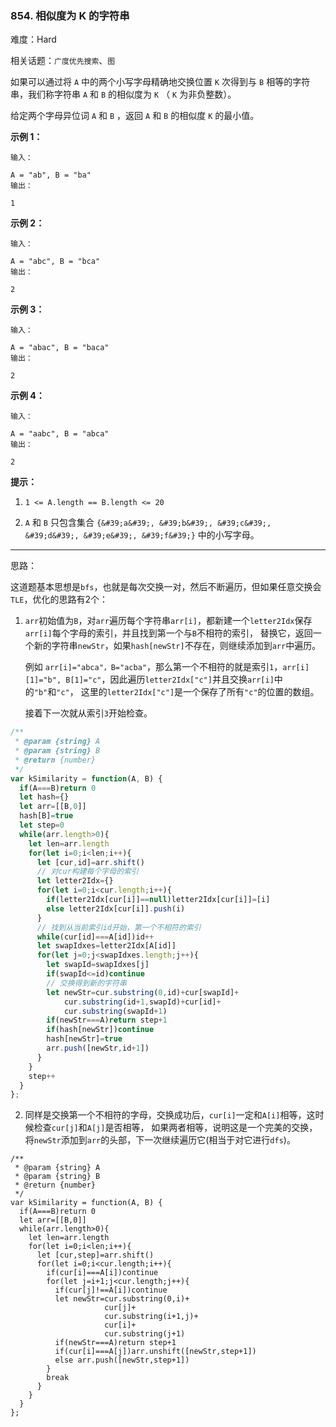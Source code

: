 ### 854. 相似度为 K 的字符串

难度：Hard

相关话题：`广度优先搜索`、`图`

如果可以通过将  `A`  中的两个小写字母精确地交换位置  `K`  次得到与  `B`  相等的字符串，我们称字符串 `A` 和 `B` 的相似度为  `K` （ `K` 为非负整数）。



给定两个字母异位词 `A` 和 `B` ，返回  `A`  和  `B` 的相似度  `K`  的最小值。







**示例 1：** 





```
输入：

A = "ab", B = "ba"
输出：

1

```


**示例 2：** 





```
输入：

A = "abc", B = "bca"
输出：

2

```


**示例 3：** 





```
输入：

A = "abac", B = "baca"
输出：

2

```


**示例 4：** 





```
输入：

A = "aabc", B = "abca"
输出：

2
```






**提示：** 




1.  `1 <= A.length == B.length <= 20` 

2.  `A` 和 `B` 只包含集合 `{&#39;a&#39;, &#39;b&#39;, &#39;c&#39;, &#39;d&#39;, &#39;e&#39;, &#39;f&#39;}` 中的小写字母。






-----

思路：

这道题基本思想是`bfs`，也就是每次交换一对，然后不断遍历，但如果任意交换会`TLE`，优化的思路有2个：

1. `arr`初始值为`B`，对`arr`遍历每个字符串`arr[i]`，都新建一个`letter2Idx`保存`arr[i]`每个字母的索引，并且找到第一个与`B`不相符的索引，
替换它，返回一个新的字符串`newStr`，如果`hash[newStr]`不存在，则继续添加到`arr`中遍历。

    例如 `arr[i]="abca"，B="acba"`，那么第一个不相符的就是索引`1`，`arr[i][1]="b", B[1]="c"`，因此遍历`letter2Idx["c"]`并且交换`arr[i]`中的`"b"`和`"c"`，
    这里的`letter2Idx["c"]`是一个保存了所有`"c"`的位置的数组。
    
    接着下一次就从索引`3`开始检查。


```js
/**
 * @param {string} A
 * @param {string} B
 * @return {number}
 */
var kSimilarity = function(A, B) {
  if(A===B)return 0
  let hash={}
  let arr=[[B,0]]
  hash[B]=true
  let step=0
  while(arr.length>0){
    let len=arr.length
    for(let i=0;i<len;i++){
      let [cur,id]=arr.shift()
      // 对cur构建每个字母的索引
      let letter2Idx={}
      for(let i=0;i<cur.length;i++){
        if(letter2Idx[cur[i]]==null)letter2Idx[cur[i]]=[i]
        else letter2Idx[cur[i]].push(i)
      }
      // 找到从当前索引id开始，第一个不相符的索引
      while(cur[id]===A[id])id++
      let swapIdxes=letter2Idx[A[id]]
      for(let j=0;j<swapIdxes.length;j++){
        let swapId=swapIdxes[j]
        if(swapId<=id)continue
        // 交换得到新的字符串
        let newStr=cur.substring(0,id)+cur[swapId]+
            cur.substring(id+1,swapId)+cur[id]+
            cur.substring(swapId+1)
        if(newStr===A)return step+1
        if(hash[newStr])continue
        hash[newStr]=true
        arr.push([newStr,id+1])
      }
    }
    step++
  }
};
```

2. 同样是交换第一个不相符的字母，交换成功后，`cur[i]`一定和`A[i]`相等，这时候检查`cur[j]`和`A[j]`是否相等，
如果两者相等，说明这是一个完美的交换，将`newStr`添加到`arr`的头部，下一次继续遍历它(相当于对它进行`dfs`)。


```
/**
 * @param {string} A
 * @param {string} B
 * @return {number}
 */
var kSimilarity = function(A, B) {
  if(A===B)return 0
  let arr=[[B,0]]
  while(arr.length>0){
    let len=arr.length
    for(let i=0;i<len;i++){
      let [cur,step]=arr.shift()
      for(let i=0;i<cur.length;i++){
        if(cur[i]===A[i])continue
        for(let j=i+1;j<cur.length;j++){
          if(cur[j]!==A[i])continue
          let newStr=cur.substring(0,i)+
                     cur[j]+
                     cur.substring(i+1,j)+
                     cur[i]+
                     cur.substring(j+1)
          if(newStr===A)return step+1
          if(cur[i]===A[j])arr.unshift([newStr,step+1])
          else arr.push([newStr,step+1])
        }
        break
      }
    }
  }
};



```

